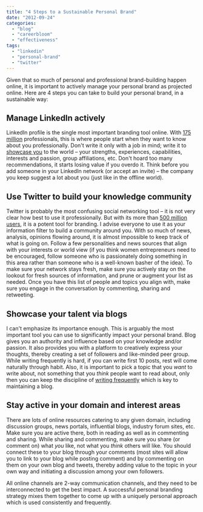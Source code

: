 ```yaml
---
title: "4 Steps to a Sustainable Personal Brand"
date: "2012-09-24"
categories: 
  - "blog"
  - "careerbloom"
  - "effectiveness"
tags: 
  - "linkedin"
  - "personal-brand"
  - "twitter"
---
```


Given that so much of personal and professional brand-building happen online, it is important to actively manage your personal brand as projected online. Here are 4 steps you can take to build your personal brand, in a sustainable way:

## **Manage LinkedIn actively**

LinkedIn profile is the single most important branding tool online. With [175 million](http://press.linkedin.com/about) professionals, this is where people start when they want to know about you professionally. Don't write it only with a job in mind; write it to [showcase you](http://mashable.com/2009/07/27/linkedin-personal-brand/) to the world – your strengths, experiences, capabilities, interests and passion, group affiliations, etc. Don't hoard too many recommendations, it starts losing value if you overdo it. Think before you add someone in your LinkedIn network (or accept an invite) – the company you keep suggest a lot about you (just like in the offline world).

## **Use Twitter to build your knowledge community**

Twitter is probably the most confusing social networking tool – it is not very clear how best to use it professionally. But with its more than [500 million users](http://en.wikipedia.org/wiki/List_of_virtual_communities_with_more_than_100_million_users), it is a potent tool for branding. I advise everyone to use it as your information filter to build a community around you. With so much of news, analysis, opinions flowing around, it is almost impossible to keep track of what is going on. Follow a few personalities and news sources that align with your interests or world view (if you think women entrepreneurs need to be encouraged, follow someone who is passionately doing something in this area rather than someone who is a well-known basher of the idea). To make sure your network stays fresh, make sure you actively stay on the lookout for fresh sources of information, and prune or augment your list as needed. Once you have this list of people and topics you align with, make sure you engage in the conversation by commenting, sharing and retweeting.

## **Showcase your talent via blogs**

I can't emphasize its importance enough. This is arguably the most important tool you can use to significantly impact your personal brand. Blog gives you an authority and influence based on your knowledge and/or passion. It also provides you with a platform to creatively express your thoughts, thereby creating a set of followers and like-minded peer group. While writing frequently is hard, if you can write first 10 posts, rest will come naturally through habit. Also, it is important to pick a topic that you _want_ to write about, not something that you _think_ people want to read about, only then you can keep the discipline of [writing frequently](http://www.chrisbrogan.com/how-to-blog-almost-every-day/) which is key to maintaining a blog.

## **Stay active in your domain and interest areas**

There are lots of online resources catering to any given domain, including discussion groups, news portals, influential blogs, industry forum sites, etc. Make sure you are active there, both in reading as well as in commenting and sharing. While sharing and commenting, make sure you share (or comment on) what _you_ like, not what you _think_ others will like. You should connect these to your blog through your comments (most sites will allow you to link to your blog while posting comment) and by commenting on them on your own blog and tweets, thereby adding value to the topic in your own way and initiating a discussion among your own followers.

All online channels are 2-way communication channels, and they need to be interconnected to get the best impact. A successful personal branding strategy mixes them together to come up with a uniquely personal approach which is used consistently and frequently.
